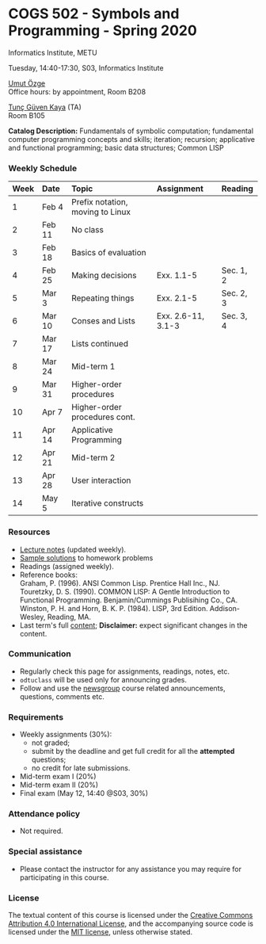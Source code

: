 # COGS 502 - Symbols and Programming - Spring 2020
Informatics Institute, METU

Tuesday, 14:40-17:30, S03, Informatics Institute

[Umut Özge](https://umutozge.github.io)  
Office hours: by appointment, Room B208

[Tunç Güven Kaya](mailto:tuncgk@gmail.com) (TA)  
Room B105


**Catalog Description:** Fundamentals of symbolic computation; fundamental computer programming concepts and skills; iteration; recursion; applicative and functional programming; basic data structures; Common LISP


### Weekly Schedule

|Week| Date   | Topic |  Assignment | Reading
:---|:---|:---|:---|:--- 
1   | Feb 4  | Prefix notation, moving to Linux | 
2   | Feb 11 | No class| |  | 
3   | Feb 18 | Basics of evaluation  | | | 
4   | Feb 25 | Making decisions | Exx. 1.1-5  | Sec. 1, 2|
5   | Mar 3  | Repeating things | Exx. 2.1-5 | Sec. 2, 3| 
6   | Mar 10 | Conses and Lists | Exx. 2.6-11, 3.1-3| Sec. 3, 4|
7   | Mar 17 |   Lists continued ||
8   | Mar 24 | Mid-term 1  |  |  |
9   | Mar 31 | Higher-order procedures | | |
10  | Apr 7  | Higher-order procedures cont.  | |
11  | Apr 14 | Applicative Programming | | |
12  | Apr 21 | Mid-term 2 | |
13  | Apr 28 | User interaction |   |
14  | May 5  | Iterative constructs  | |

### Resources 

* [Lecture notes](notes/cogs502-lecture-notes.pdf) (updated weekly).
* [Sample solutions](code/sample-solutions.lisp) to homework problems
* Readings (assigned weekly).
* Reference books:  
	Graham, P. (1996). ANSI Common Lisp. Prentice Hall Inc., NJ.  
	Touretzky, D. S. (1990). COMMON LISP: A Gentle Introduction to Functional Programming. Benjamin/Cummings Publisihing Co., CA.  
	Winston, P. H. and Horn, B. K. P. (1984). LISP, 3rd Edition. Addison-Wesley, Reading, MA.  
* Last term's full [content](var/symbols-and-programming-2019-Fall.zip); **Disclaimer:** expect significant changes in the content.


### Communication

* Regularly check this page for assignments, readings, notes, etc.
* `odtuclass` will be used only for announcing grades.
* Follow and use the [newsgroup](https://groups.google.com/forum/#!forum/metu-cogs-502-symbols-and-programming) course related announcements, questions, comments etc. 

### Requirements

* Weekly assignments (30%): 
	- not graded; 
	- submit by the deadline and get full credit for all the **attempted** questions;
	- no credit for late submissions.
* Mid-term exam I (20%)
* Mid-term exam II (20%)
* Final exam (May 12, 14:40 @S03, 30%)

### Attendance policy

* Not required.

### Special assistance

* Please contact the instructor for any assistance you may require for participating in this course.

### License
The textual content of this course is licensed under the [Creative Commons Attribution 4.0 International License](https://creativecommons.org/licenses/by/4.0/), and the accompanying source code is licensed under the [MIT license](http://opensource.org/licenses/mit-license.php), unless otherwise stated.
